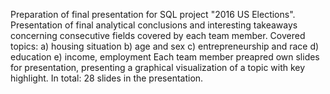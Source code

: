 Preparation of final presentation for SQL project "2016 US Elections".
Presentation of final analytical conclusions and interesting takeaways concerning consecutive fields covered by each team member.
Covered topics:
    a) housing situation
    b) age and sex
    c) entrepreneurship and race
    d) education 
    e) income, employment
Each team member preapred own slides for presentation, presenting a graphical visualization of a topic with key highlight.
In total: 28 slides in the presentation.
